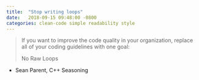 ```yaml
---
title:  "Stop writing loops"
date:   2018-09-15 09:48:00 -0800
categories: clean-code simple readability style
---
```



> If you want to improve the code quality in your organization, replace all of your coding guidelines with one goal:
>
> No Raw Loops

- Sean Parent, C++ Seasoning